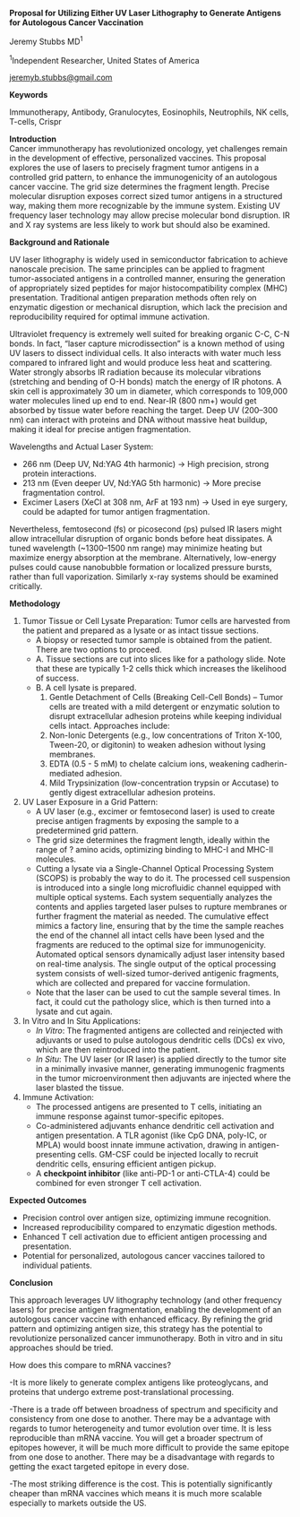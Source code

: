 **Proposal for Utilizing Either UV Laser Lithography to Generate Antigens for Autologous Cancer Vaccination**

Jeremy Stubbs MD<sup>1</sup>

<sup>1</sup>Independent Researcher, United States of America

<jeremyb.stubbs@gmail.com>

**Keywords**

Immunotherapy, Antibody, Granulocytes, Eosinophils, Neutrophils, NK cells, T-cells, Crispr

**Introduction**  
Cancer immunotherapy has revolutionized oncology, yet challenges remain in the development of effective, personalized vaccines. This proposal explores the use of lasers to precisely fragment tumor antigens in a controlled grid pattern, to enhance the immunogenicity of an autologous cancer vaccine. The grid size determines the fragment length. Precise molecular disruption exposes correct sized tumor antigens in a structured way, making them more recognizable by the immune system. Existing UV frequency laser technology may allow precise molecular bond disruption. IR and X ray systems are less likely to work but should also be examined.

**Background and Rationale**

UV laser lithography is widely used in semiconductor fabrication to achieve nanoscale precision. The same principles can be applied to fragment tumor-associated antigens in a controlled manner, ensuring the generation of appropriately sized peptides for major histocompatibility complex (MHC) presentation. Traditional antigen preparation methods often rely on enzymatic digestion or mechanical disruption, which lack the precision and reproducibility required for optimal immune activation.

Ultraviolet frequency is extremely well suited for breaking organic C-C, C-N bonds. In fact, “laser capture microdissection” is a known method of using UV lasers to dissect individual cells. It also interacts with water much less compared to infrared light and would produce less heat and scattering. Water strongly absorbs IR radiation because its molecular vibrations (stretching and bending of O-H bonds) match the energy of IR photons. A skin cell is approximately 30 um in diameter, which corresponds to 109,000 water molecules lined up end to end. Near-IR (800 nm+) would get absorbed by tissue water before reaching the target. Deep UV (200–300 nm) can interact with proteins and DNA without massive heat buildup, making it ideal for precise antigen fragmentation.

Wavelengths and Actual Laser System:

- 266 nm (Deep UV, Nd:YAG 4th harmonic) → High precision, strong protein interactions.
- 213 nm (Even deeper UV, Nd:YAG 5th harmonic) → More precise fragmentation control.
- Excimer Lasers (XeCl at 308 nm, ArF at 193 nm) → Used in eye surgery, could be adapted for tumor antigen fragmentation.

Nevertheless, femtosecond (fs) or picosecond (ps) pulsed IR lasers might allow intracellular disruption of organic bonds before heat dissipates. A tuned wavelength (~1300–1500 nm range) may minimize heating but maximize energy absorption at the membrane. Alternatively, low-energy pulses could cause nanobubble formation or localized pressure bursts, rather than full vaporization. Similarly x-ray systems should be examined critically.

**Methodology**

1. Tumor Tissue or Cell Lysate Preparation: Tumor cells are harvested from the patient and prepared as a lysate or as intact tissue sections.
    - A biopsy or resected tumor sample is obtained from the patient. There are two options to proceed.
    - A. Tissue sections are cut into slices like for a pathology slide. Note that these are typically 1-2 cells thick which increases the likelihood of success.
    - B. A cell lysate is prepared.
        1. Gentle Detachment of Cells (Breaking Cell-Cell Bonds) – Tumor cells are treated with a mild detergent or enzymatic solution to disrupt extracellular adhesion proteins while keeping individual cells intact. Approaches include:
        2. Non-Ionic Detergents (e.g., low concentrations of Triton X-100, Tween-20, or digitonin) to weaken adhesion without lysing membranes.
        3. EDTA (0.5 - 5 mM) to chelate calcium ions, weakening cadherin-mediated adhesion.
        4. Mild Trypsinization (low-concentration trypsin or Accutase) to gently digest extracellular adhesion proteins.
2. UV Laser Exposure in a Grid Pattern:
    - A UV laser (e.g., excimer or femtosecond laser) is used to create precise antigen fragments by exposing the sample to a predetermined grid pattern.
    - The grid size determines the fragment length, ideally within the range of ? amino acids, optimizing binding to MHC-I and MHC-II molecules.
    - Cutting a lysate via a Single-Channel Optical Processing System (SCOPS) is probably the way to do it. The processed cell suspension is introduced into a single long microfluidic channel equipped with multiple optical systems. Each system sequentially analyzes the contents and applies targeted laser pulses to rupture membranes or further fragment the material as needed. The cumulative effect mimics a factory line, ensuring that by the time the sample reaches the end of the channel all intact cells have been lysed and the fragments are reduced to the optimal size for immunogenicity. Automated optical sensors dynamically adjust laser intensity based on real-time analysis. The single output of the optical processing system consists of well-sized tumor-derived antigenic fragments, which are collected and prepared for vaccine formulation.
    - Note that the laser can be used to cut the sample several times. In fact, it could cut the pathology slice, which is then turned into a lysate and cut again.
3. In Vitro and In Situ Applications:
    - _In Vitro_: The fragmented antigens are collected and reinjected with adjuvants or used to pulse autologous dendritic cells (DCs) ex vivo, which are then reintroduced into the patient.
    - _In Situ_: The UV laser (or IR laser) is applied directly to the tumor site in a minimally invasive manner, generating immunogenic fragments in the tumor microenvironment then adjuvants are injected where the laser blasted the tissue.
4. Immune Activation:
    - The processed antigens are presented to T cells, initiating an immune response against tumor-specific epitopes.
    - Co-administered adjuvants enhance dendritic cell activation and antigen presentation. A TLR agonist (like CpG DNA, poly-IC, or MPLA) would boost innate immune activation, drawing in antigen-presenting cells. GM-CSF could be injected locally to recruit dendritic cells, ensuring efficient antigen pickup.
    - A **checkpoint inhibitor** (like anti-PD-1 or anti-CTLA-4) could be combined for even stronger T cell activation.

**Expected Outcomes**

- Precision control over antigen size, optimizing immune recognition.
- Increased reproducibility compared to enzymatic digestion methods.
- Enhanced T cell activation due to efficient antigen processing and presentation.
- Potential for personalized, autologous cancer vaccines tailored to individual patients.

**Conclusion**

This approach leverages UV lithography technology (and other frequency lasers) for precise antigen fragmentation, enabling the development of an autologous cancer vaccine with enhanced efficacy. By refining the grid pattern and optimizing antigen size, this strategy has the potential to revolutionize personalized cancer immunotherapy. Both in vitro and in situ approaches should be tried.

How does this compare to mRNA vaccines?

\-It is more likely to generate complex antigens like proteoglycans, and proteins that undergo extreme post-translational processing.

\-There is a trade off between broadness of spectrum and specificity and consistency from one dose to another. There may be a advantage with regards to tumor heterogeneity and tumor evolution over time. It is less reproducible than mRNA vaccine. You will get a broader spectrum of epitopes however, it will be much more difficult to provide the same epitope from one dose to another. There may be a disadvantage with regards to getting the exact targeted epitope in every dose.

\-The most striking difference is the cost. This is potentially significantly cheaper than mRNA vaccines which means it is much more scalable especially to markets outside the US.
